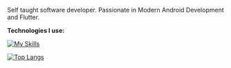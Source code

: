 Self taught software developer. Passionate in Modern Android Development and Flutter.

**Technologies I use:**

[![My Skills](https://skillicons.dev/icons?i=kotlin,java,js,dart,flutter,mysql,firebase,git,github,linux,figma,idea,androidstudio,vscode,md,stackoverflow)](https://skillicons.dev)

[![Top Langs](https://github-readme-stats.vercel.app/api/top-langs/?username=SamuelWakoli&theme=merko&layout=compact&langs_count=8&access_token=<PAT>)](https://github.com/SamuelWakoli/github-readme-stats)

<!-- [Bio](https://samuelwakoli.github.io/personal-docs/bio.html)-->
